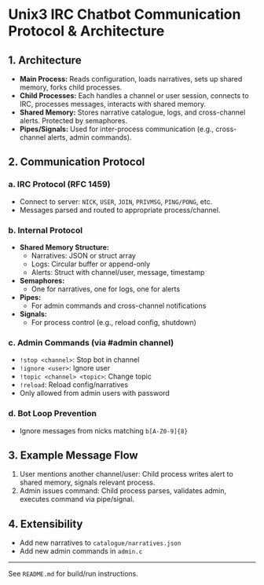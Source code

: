 # Unix3 IRC Chatbot Communication Protocol & Architecture

## 1. Architecture
- **Main Process:** Reads configuration, loads narratives, sets up shared memory, forks child processes.
- **Child Processes:** Each handles a channel or user session, connects to IRC, processes messages, interacts with shared memory.
- **Shared Memory:** Stores narrative catalogue, logs, and cross-channel alerts. Protected by semaphores.
- **Pipes/Signals:** Used for inter-process communication (e.g., cross-channel alerts, admin commands).

## 2. Communication Protocol
### a. IRC Protocol (RFC 1459)
- Connect to server: `NICK`, `USER`, `JOIN`, `PRIVMSG`, `PING/PONG`, etc.
- Messages parsed and routed to appropriate process/channel.

### b. Internal Protocol
- **Shared Memory Structure:**
  - Narratives: JSON or struct array
  - Logs: Circular buffer or append-only
  - Alerts: Struct with channel/user, message, timestamp
- **Semaphores:**
  - One for narratives, one for logs, one for alerts
- **Pipes:**
  - For admin commands and cross-channel notifications
- **Signals:**
  - For process control (e.g., reload config, shutdown)

### c. Admin Commands (via #admin channel)
- `!stop <channel>`: Stop bot in channel
- `!ignore <user>`: Ignore user
- `!topic <channel> <topic>`: Change topic
- `!reload`: Reload config/narratives
- Only allowed from admin users with password

### d. Bot Loop Prevention
- Ignore messages from nicks matching `b[A-Z0-9]{8}`

## 3. Example Message Flow
1. User mentions another channel/user: Child process writes alert to shared memory, signals relevant process.
2. Admin issues command: Child process parses, validates admin, executes command via pipe/signal.

## 4. Extensibility
- Add new narratives to `catalogue/narratives.json`
- Add new admin commands in `admin.c`

---
See `README.md` for build/run instructions.

